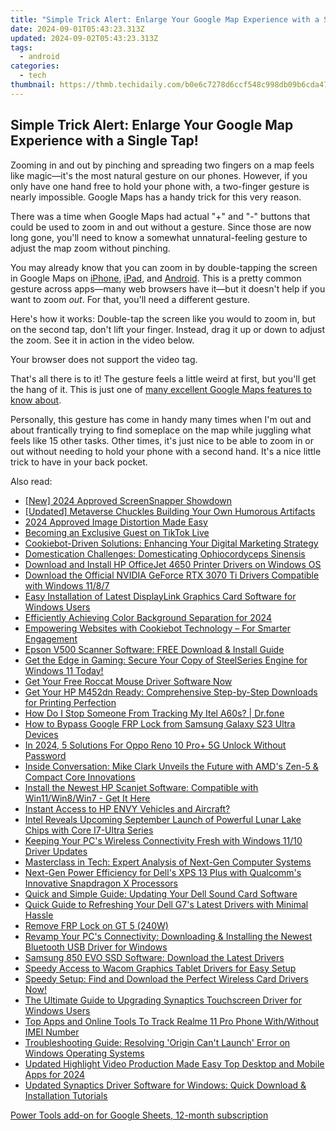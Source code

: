 ```yaml
---
title: "Simple Trick Alert: Enlarge Your Google Map Experience with a Single Tap!"
date: 2024-09-01T05:43:23.313Z
updated: 2024-09-02T05:43:23.313Z
tags:
  - android
categories:
  - tech
thumbnail: https://thmb.techidaily.com/b0e6c7278d6ccf548c998db09b6cda475848470d5c9c7b34bcb8ab2c73be290c.jpg
---
```


## Simple Trick Alert: Enlarge Your Google Map Experience with a Single Tap!

Zooming in and out by pinching and spreading two fingers on a map feels like magic—it's the most natural gesture on our phones. However, if you only have one hand free to hold your phone with, a two-finger gesture is nearly impossible. Google Maps has a handy trick for this very reason.

 There was a time when Google Maps had actual "+" and "-" buttons that could be used to zoom in and out without a gesture. Since those are now long gone, you'll need to know a somewhat unnatural-feeling gesture to adjust the map zoom without pinching.

 You may already know that you can zoom in by double-tapping the screen in Google Maps on [iPhone](https://apps.apple.com/us/app/google-maps/id585027354), [iPad](https://apps.apple.com/us/app/google-maps/id585027354), and [Android](https://www.anrdoezrs.net/links/3607085/type/dlg/sid/UUhtgUeUpU2002751/https://play.google.com/store/apps/details?id=com.google.android.apps.maps&hl=en%5FUS&gl=US). This is a pretty common gesture across apps—many web browsers have it—but it doesn't help if you want to zoom _out_. For that, you'll need a different gesture.

 Here's how it works: Double-tap the screen like you would to zoom in, but on the second tap, don't lift your finger. Instead, drag it up or down to adjust the zoom. See it in action in the video below.

Your browser does not support the video tag. 

 That's all there is to it! The gesture feels a little weird at first, but you'll get the hang of it. This is just one of [many excellent Google Maps features to know about](https://location-social.techidaily.com/how-to-detect-and-stop-mspy-from-spying-on-your-oppo-a1x-5g-drfone-by-drfone-virtual-android/).

 Personally, this gesture has come in handy many times when I'm out and about frantically trying to find someplace on the map while juggling what feels like 15 other tasks. Other times, it's just nice to be able to zoom in or out without needing to hold your phone with a second hand. It's a nice little trick to have in your back pocket.

<ins class="adsbygoogle"
     style="display:block"
     data-ad-format="autorelaxed"
     data-ad-client="ca-pub-7571918770474297"
     data-ad-slot="1223367746"></ins>



<ins class="adsbygoogle"
     style="display:block"
     data-ad-client="ca-pub-7571918770474297"
     data-ad-slot="8358498916"
     data-ad-format="auto"
     data-full-width-responsive="true"></ins>

<span class="atpl-alsoreadstyle">Also read:</span>
<div><ul>
<li><a href="https://screen-sharing-recording.techidaily.com/new-2024-approved-screensnapper-showdown/"><u>[New] 2024 Approved  ScreenSnapper Showdown</u></a></li>
<li><a href="https://some-guidance.techidaily.com/updated-metaverse-chuckles-building-your-own-humorous-artifacts/"><u>[Updated] Metaverse Chuckles  Building Your Own Humorous Artifacts</u></a></li>
<li><a href="https://some-techniques.techidaily.com/2024-approved-image-distortion-made-easy/"><u>2024 Approved  Image Distortion Made Easy</u></a></li>
<li><a href="https://tiktok-video-recordings.techidaily.com/becoming-an-exclusive-guest-on-tiktok-live/"><u>Becoming an Exclusive Guest on TikTok Live</u></a></li>
<li><a href="https://some-approaches.techidaily.com/cookiebot-driven-solutions-enhancing-your-digital-marketing-strategy/"><u>Cookiebot-Driven Solutions: Enhancing Your Digital Marketing Strategy</u></a></li>
<li><a href="https://hardware-updates.techidaily.com/domestication-challenges-domesticating-ophiocordyceps-sinensis/"><u>Domestication Challenges: Domesticating Ophiocordyceps Sinensis</u></a></li>
<li><a href="https://hardware-updates.techidaily.com/download-and-install-hp-officejet-4650-printer-drivers-on-windows-os/"><u>Download and Install HP OfficeJet 4650 Printer Drivers on Windows OS</u></a></li>
<li><a href="https://hardware-updates.techidaily.com/download-the-official-nvidia-geforce-rtx-3070-ti-drivers-compatible-with-windows-1187/"><u>Download the Official NVIDIA GeForce RTX 3070 Ti Drivers Compatible with Windows 11/8/7</u></a></li>
<li><a href="https://hardware-updates.techidaily.com/easy-installation-of-latest-displaylink-graphics-card-software-for-windows-users/"><u>Easy Installation of Latest DisplayLink Graphics Card Software for Windows Users</u></a></li>
<li><a href="https://youtube-tips.techidaily.com/iently-achieving-color-background-separation-for-2024/"><u>Efficiently Achieving Color Background Separation for 2024</u></a></li>
<li><a href="https://data-safeguard.techidaily.com/empowering-websites-with-cookiebot-technology-for-smarter-engagement/"><u>Empowering Websites with Cookiebot Technology – For Smarter Engagement</u></a></li>
<li><a href="https://hardware-updates.techidaily.com/epson-v500-scanner-software-free-download-and-install-guide/"><u>Epson V500 Scanner Software: FREE Download & Install Guide</u></a></li>
<li><a href="https://hardware-updates.techidaily.com/get-the-edge-in-gaming-secure-your-copy-of-steelseries-engine-for-windows-11-today/"><u>Get the Edge in Gaming: Secure Your Copy of SteelSeries Engine for Windows 11 Today!</u></a></li>
<li><a href="https://hardware-updates.techidaily.com/get-your-free-roccat-mouse-driver-software-now/"><u>Get Your Free Roccat Mouse Driver Software Now</u></a></li>
<li><a href="https://hardware-updates.techidaily.com/get-your-hp-m452dn-ready-comprehensive-step-by-step-downloads-for-printing-perfection/"><u>Get Your HP M452dn Ready: Comprehensive Step-by-Step Downloads for Printing Perfection</u></a></li>
<li><a href="https://android-location-track.techidaily.com/how-do-i-stop-someone-from-tracking-my-itel-a60s-drfone-by-drfone-virtual-android/"><u>How Do I Stop Someone From Tracking My Itel A60s? | Dr.fone</u></a></li>
<li><a href="https://android-frp.techidaily.com/how-to-bypass-google-frp-lock-from-samsung-galaxy-s23-ultra-devices-by-drfone-android/"><u>How to Bypass Google FRP Lock from Samsung Galaxy S23 Ultra Devices</u></a></li>
<li><a href="https://easy-unlock-android.techidaily.com/in-2024-5-solutions-for-oppo-reno-10-proplus-5g-unlock-without-password-by-drfone-android/"><u>In 2024, 5 Solutions For Oppo Reno 10 Pro+ 5G Unlock Without Password</u></a></li>
<li><a href="https://hardware-updates.techidaily.com/inside-conversation-mike-clark-unveils-the-future-with-amds-zen-5-and-compact-core-innovations/"><u>Inside Conversation: Mike Clark Unveils the Future with AMD's Zen-5 & Compact Core Innovations</u></a></li>
<li><a href="https://hardware-updates.techidaily.com/1722962271814-install-the-newest-hp-scanjet-software-compatible-with-win11win8win7-get-it-here/"><u>Install the Newest HP Scanjet Software: Compatible with Win11/Win8/Win7 - Get It Here</u></a></li>
<li><a href="https://hardware-updates.techidaily.com/instant-access-to-hp-envy-vehicles-and-aircraft/"><u>Instant Access to HP ENVY Vehicles and Aircraft?</u></a></li>
<li><a href="https://hardware-updates.techidaily.com/intel-reveals-upcoming-september-launch-of-powerful-lunar-lake-chips-with-core-i7-ultra-series/"><u>Intel Reveals Upcoming September Launch of Powerful Lunar Lake Chips with Core I7-Ultra Series</u></a></li>
<li><a href="https://hardware-updates.techidaily.com/keeping-your-pcs-wireless-connectivity-fresh-with-windows-1110-driver-updates/"><u>Keeping Your PC's Wireless Connectivity Fresh with Windows 11/10 Driver Updates</u></a></li>
<li><a href="https://hardware-updates.techidaily.com/masterclass-in-tech-expert-analysis-of-next-gen-computer-systems/"><u>Masterclass in Tech: Expert Analysis of Next-Gen Computer Systems</u></a></li>
<li><a href="https://hardware-tips.techidaily.com/next-gen-power-efficiency-for-dells-xps-13-plus-with-qualcomms-innovative-snapdragon-x-processors/"><u>Next-Gen Power Efficiency for Dell's XPS 13 Plus with Qualcomm's Innovative Snapdragon X Processors</u></a></li>
<li><a href="https://hardware-updates.techidaily.com/quick-and-simple-guide-updating-your-dell-sound-card-software/"><u>Quick and Simple Guide: Updating Your Dell Sound Card Software</u></a></li>
<li><a href="https://hardware-updates.techidaily.com/quick-guide-to-refreshing-your-dell-g7s-latest-drivers-with-minimal-hassle/"><u>Quick Guide to Refreshing Your Dell G7's Latest Drivers with Minimal Hassle</u></a></li>
<li><a href="https://review-topics.techidaily.com/remove-frp-lock-on-gt-5-240w-by-drfone-android-unlock-remove-google-frp/"><u>Remove FRP Lock on GT 5 (240W)</u></a></li>
<li><a href="https://hardware-updates.techidaily.com/revamp-your-pcs-connectivity-downloading-and-installing-the-newest-bluetooth-usb-driver-for-windows/"><u>Revamp Your PC's Connectivity: Downloading & Installing the Newest Bluetooth USB Driver for Windows</u></a></li>
<li><a href="https://hardware-updates.techidaily.com/samsung-850-evo-ssd-software-download-the-latest-drivers/"><u>Samsung 850 EVO SSD Software: Download the Latest Drivers</u></a></li>
<li><a href="https://hardware-updates.techidaily.com/speedy-access-to-wacom-graphics-tablet-drivers-for-easy-setup/"><u>Speedy Access to Wacom Graphics Tablet Drivers for Easy Setup</u></a></li>
<li><a href="https://hardware-updates.techidaily.com/1722974440340-speedy-setup-find-and-download-the-perfect-wireless-card-drivers-now/"><u>Speedy Setup: Find and Download the Perfect Wireless Card Drivers Now!</u></a></li>
<li><a href="https://hardware-updates.techidaily.com/the-ultimate-guide-to-upgrading-synaptics-touchscreen-driver-for-windows-users/"><u>The Ultimate Guide to Upgrading Synaptics Touchscreen Driver for Windows Users</u></a></li>
<li><a href="https://easy-unlock-android.techidaily.com/top-apps-and-online-tools-to-track-realme-11-pro-phone-withwithout-imei-number-by-drfone-android/"><u>Top Apps and Online Tools To Track Realme 11 Pro Phone With/Without IMEI Number</u></a></li>
<li><a href="https://win-able.techidaily.com/troubleshooting-guide-resolving-origin-cant-launch-error-on-windows-operating-systems/"><u>Troubleshooting Guide: Resolving 'Origin Can't Launch' Error on Windows Operating Systems</u></a></li>
<li><a href="https://ai-video-apps.techidaily.com/updated-highlight-video-production-made-easy-top-desktop-and-mobile-apps-for-2024/"><u>Updated Highlight Video Production Made Easy Top Desktop and Mobile Apps for 2024</u></a></li>
<li><a href="https://hardware-updates.techidaily.com/updated-synaptics-driver-software-for-windows-quick-download-and-installation-tutorials/"><u>Updated Synaptics Driver Software for Windows: Quick Download & Installation Tutorials</u></a></li>
</ul></div>

<!-- affiliate ads begin -->
<a href="https://secure.2checkout.com/order/checkout.php?PRODS=4721564&QTY=1&AFFILIATE=108875&CART=1">Power Tools add-on for Google Sheets, 12-month subscription</a>
<!-- affiliate ads end -->